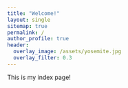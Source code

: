 ```yaml
---
title: "Welcome!"
layout: single
sitemap: true
permalink: /
author_profile: true
header:
  overlay_image: /assets/yosemite.jpg
  overlay_filter: 0.3
---
```


This is my index page!